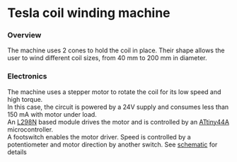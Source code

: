 # Tesla coil winding machine

### Overview
The machine uses 2 cones to hold the coil in place. Their shape allows the user to wind different coil sizes, from 40 mm to 200 mm in diameter. <br>


### Electronics
The machine uses a stepper motor to rotate the coil for its low speed and high torque. <br>
In this case, the circuit is powered by a 24V supply and consumes less than 150 mA with motor under load. <br>
An [L298N](https://www.st.com/resource/en/datasheet/l298.pdf) based module drives the motor and is controlled by an [ATtiny44A](https://ww1.microchip.com/downloads/en/DeviceDoc/ATtiny24A-44A-84A-DataSheet-DS40002269A.pdf) microcontroller. <br>
A footswitch enables the motor driver. Speed is controlled by a potentiometer and motor direction by another switch. See [schematic](https://github.com/antonin-leclercq/tesla-coil-winding-machine/blob/master/board/electronics-schematic.pdf) for details
